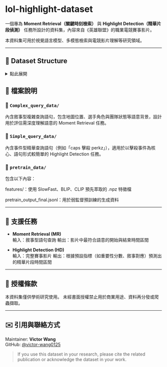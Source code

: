 # lol-highlight-dataset

一個專為 **Moment Retrieval（關鍵時刻檢索）** 與 **Highlight Detection（精華片段偵測）** 任務所設計的資料集，內容來自《英雄聯盟》的職業電競賽事影片。

本資料集可用於視覺語言模型、多模態檢索與電競影片理解等研究領域。

---

## 📁 Dataset Structure


<details>
<summary>點此展開</summary>

```
lol-highlight-dataset/
├── Complex_query_data/
│   ├── highlight_test_release.jsonl
│   ├── highlight_train_release.jsonl
│   ├── highlight_train_release_paraphrased_openai
│   ├── highlight_val_release.jsonl
│   └── features/
│       ├── blip_aug_text_features_openai/
│       ├── blip_features/
│       ├── blip_video_features/
│       ├── clip_aug_text_features_openai/
│       ├── clip_features/
│       ├── clip_text_features/
│       ├── features_openai/
│       └── slowfast_features/
│
├── Simple_query_data/
│   ├── highlight_train_release.jsonl
│   ├── highlight_train_release_paraphrased_openai
│   ├── highlight_val_release.jsonl
│   └── features/
│       ├── blip_aug_text_features_openai/
│       ├── blip_features/
│       ├── blip_video_features/
│       ├── clip_aug_text_features_openai/
│       ├── clip_features/
│       ├── clip_text_features/
│       ├── features_openai/
│       └── slowfast_features/
│
├── pretrain_data/
│   ├── pretrain_output_final.jsonl
│   └── features/
│       ├── blip_query_features/
│       ├── blip_video_features/
│       ├── clip_features/
│       ├── clip_query_features/
│       └── slowfast_features/

```
</details>


## 📌 檔案說明

### 🔹 `Complex_query_data/`

內含敘事型複雜查詢語句，包含地圖位置、選手角色與團隊狀態等語意背景，設計用於評估需深度理解語意的 Moment Retrieval 任務。

### 🔹 `Simple_query_data/`

內含事件型精華查詢語句（例如「caps 擊殺 perkz」），適用於以擊殺事件為核心、語句形式較簡單的 Highlight Detection 任務。

### 🔹 `pretrain_data/`

包含以下內容：

features/：使用 SlowFast、BLIP、CLIP 預先萃取的 .npz 特徵檔

pretrain_output_final.jsonl：用於弱監督預訓練的生成資料

---

## 🧪 支援任務

- **Moment Retrieval (MR)**  
  輸入：敘事型語句查詢
  輸出：影片中最符合語意的開始與結束時間區間

- **Highlight Detection (HD)**  
  輸入：完整賽事影片
  輸出：根據預設指標（如重要性分數、敘事對應）預測出的精華片段時間區間

---

## 📄 授權條款

本資料集僅供學術研究使用。
未經書面授權禁止用於商業用途、資料再分發或爬蟲擷取。

---

## ✉️ 引用與聯絡方式

Maintainer: **Victor Wang**  
GitHub: [@victor-wang0125](https://github.com/victor-wang0125)

> If you use this dataset in your research, please cite the related publication or acknowledge the dataset in your work.
